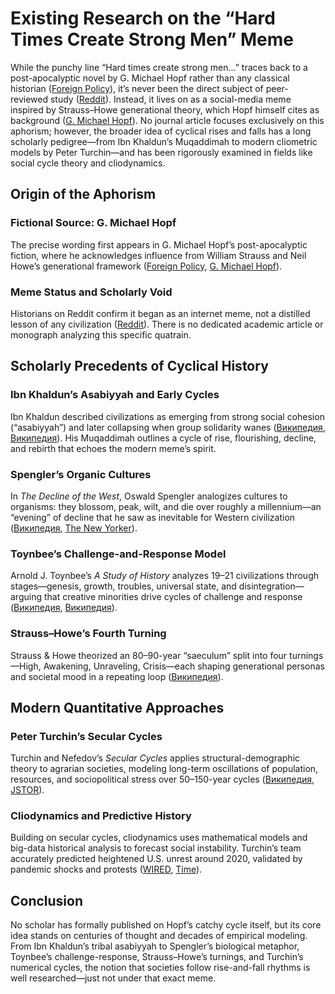 # Existing Research on the “Hard Times Create Strong Men” Meme

While the punchy line “Hard times create strong men…” traces back to a post-apocalyptic novel by G. Michael Hopf rather than any classical historian ([Foreign Policy][1]), it’s never been the direct subject of peer-reviewed study ([Reddit][2]). Instead, it lives on as a social-media meme inspired by Strauss–Howe generational theory, which Hopf himself cites as background ([G. Michael Hopf][3]). No journal article focuses exclusively on this aphorism; however, the broader idea of cyclical rises and falls has a long scholarly pedigree—from Ibn Khaldun’s Muqaddimah to modern cliometric models by Peter Turchin—and has been rigorously examined in fields like social cycle theory and cliodynamics.

## Origin of the Aphorism

### Fictional Source: G. Michael Hopf

The precise wording first appears in G. Michael Hopf’s post-apocalyptic fiction, where he acknowledges influence from William Strauss and Neil Howe’s generational framework ([Foreign Policy][1], [G. Michael Hopf][3]).

### Meme Status and Scholarly Void

Historians on Reddit confirm it began as an internet meme, not a distilled lesson of any civilization ([Reddit][2]). There is no dedicated academic article or monograph analyzing this specific quatrain.

## Scholarly Precedents of Cyclical History

### Ibn Khaldun’s Asabiyyah and Early Cycles

Ibn Khaldun described civilizations as emerging from strong social cohesion (“asabiyyah”) and later collapsing when group solidarity wanes ([Википедия][4], [Википедия][5]). His Muqaddimah outlines a cycle of rise, flourishing, decline, and rebirth that echoes the modern meme’s spirit.

### Spengler’s Organic Cultures

In *The Decline of the West*, Oswald Spengler analogizes cultures to organisms: they blossom, peak, wilt, and die over roughly a millennium—an “evening” of decline that he saw as inevitable for Western civilization ([Википедия][6], [The New Yorker][7]).

### Toynbee’s Challenge-and-Response Model

Arnold J. Toynbee’s *A Study of History* analyzes 19–21 civilizations through stages—genesis, growth, troubles, universal state, and disintegration—arguing that creative minorities drive cycles of challenge and response ([Википедия][8], [Википедия][9]).

### Strauss–Howe’s Fourth Turning

Strauss & Howe theorized an 80–90-year “saeculum” split into four turnings—High, Awakening, Unraveling, Crisis—each shaping generational personas and societal mood in a repeating loop ([Википедия][10]).

## Modern Quantitative Approaches

### Peter Turchin’s Secular Cycles

Turchin and Nefedov’s *Secular Cycles* applies structural-demographic theory to agrarian societies, modeling long-term oscillations of population, resources, and sociopolitical stress over 50–150-year cycles ([Википедия][11], [JSTOR][12]).

### Cliodynamics and Predictive History

Building on secular cycles, cliodynamics uses mathematical models and big-data historical analysis to forecast social instability. Turchin’s team accurately predicted heightened U.S. unrest around 2020, validated by pandemic shocks and protests ([WIRED][13], [Time][14]).

## Conclusion

No scholar has formally published on Hopf’s catchy cycle itself, but its core idea stands on centuries of thought and decades of empirical modeling. From Ibn Khaldun’s tribal asabiyyah to Spengler’s biological metaphor, Toynbee’s challenge-response, Strauss–Howe’s turnings, and Turchin’s numerical cycles, the notion that societies follow rise-and-fall rhythms is well researched—just not under that exact meme.

[1]: https://foreignpolicy.com/2020/05/02/hard-times-dont-make-strong-soldiers-warrior-myth/?utm_source=chatgpt.com "Hard Times Don't Make Strong Soldiers - Foreign Policy"
[2]: https://www.reddit.com/r/AskHistorians/comments/ug1d82/hard_times_create_strong_men_strong_men_create/?utm_source=chatgpt.com "r/AskHistorians on Reddit: \"Hard times create strong men, strong ..."
[3]: https://www.gmichaelhopf.com/hard-times?utm_source=chatgpt.com "HARD TIMES.... - G. Michael Hopf"
[4]: https://en.wikipedia.org/wiki/Ibn_Khaldun?utm_source=chatgpt.com "Ibn Khaldun"
[5]: https://en.wikipedia.org/wiki/Asabiyyah?utm_source=chatgpt.com "Asabiyyah"
[6]: https://en.wikipedia.org/wiki/The_Decline_of_the_West?utm_source=chatgpt.com "The Decline of the West"
[7]: https://www.newyorker.com/magazine/2011/09/12/decline-fall-rinse-repeat?utm_source=chatgpt.com "Decline, Fall, Rinse, Repeat"
[8]: https://en.wikipedia.org/wiki/A_Study_of_History?utm_source=chatgpt.com "A Study of History"
[9]: https://en.wikipedia.org/wiki/Arnold_J._Toynbee?utm_source=chatgpt.com "Arnold J. Toynbee - Wikipedia"
[10]: https://en.wikipedia.org/wiki/Social_cycle_theory "Social cycle theory - Wikipedia"
[11]: https://en.wikipedia.org/wiki/Social_cycle_theory?utm_source=chatgpt.com "Social cycle theory - Wikipedia"
[12]: https://www.jstor.org/stable/j.ctt7t2gj?utm_source=chatgpt.com "Secular Cycles on JSTOR"
[13]: https://www.wired.com/2013/04/cliodynamics-peter-turchin?utm_source=chatgpt.com "Mathematicians Predict the Future With Data From the Past"
[14]: https://time.com/5852397/turchin-2020-prediction/?utm_source=chatgpt.com "This Researcher Predicted 2020 Would Be Mayhem. Here's What He Says May Come Next"
